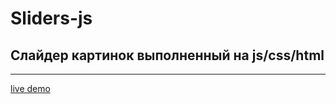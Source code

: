 # Sliders-js
## Слайдер картинок выполненный на js/css/html

--------------------

[live demo](https://mathew-seliverstov.github.io/Sliders-js/)
